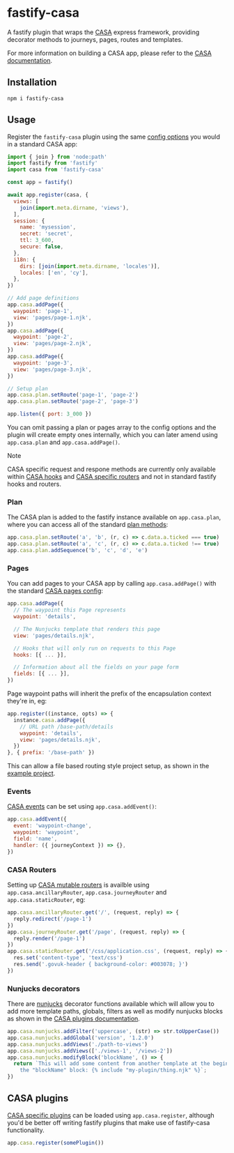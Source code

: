# fastify-casa

A fastify plugin that wraps the [CASA](https://github.com/dwp/govuk-casa) express framework, providing decorator methods to journeys, pages, routes and templates.

For more information on building a CASA app, please refer to the [CASA documentation](https://github.com/dwp/govuk-casa/blob/main/docs/index.md).

## Installation

```
npm i fastify-casa
```

## Usage

Register the `fastify-casa` plugin using the same [config options](https://github.com/dwp/govuk-casa/blob/main/docs/setup.md#options) you would in a standard CASA app:

```javascript
import { join } from 'node:path'
import fastify from 'fastify'
import casa from 'fastify-casa'

const app = fastify()

await app.register(casa, {
  views: [
    join(import.meta.dirname, 'views'),
  ],
  session: {
    name: 'mysession',
    secret: 'secret',
    ttl: 3_600,
    secure: false,
  },
  i18n: {
    dirs: [join(import.meta.dirname, 'locales')],
    locales: ['en', 'cy'],
  },
})

// Add page definitions
app.casa.addPage({
  waypoint: 'page-1',
  view: 'pages/page-1.njk',
})
app.casa.addPage({
  waypoint: 'page-2',
  view: 'pages/page-2.njk',
})
app.casa.addPage({
  waypoint: 'page-3',
  view: 'pages/page-3.njk',
})

// Setup plan
app.casa.plan.setRoute('page-1', 'page-2')
app.casa.plan.setRoute('page-2', 'page-3')

app.listen({ port: 3_000 })
```

You can omit passing a plan or pages array to the config options and the plugin will create empty ones internally, which you can later amend using `app.casa.plan` and `app.casa.addPage()`.

> [!NOTE]
> CASA specific request and respone methods are currently only available within [CASA hooks](https://github.com/dwp/govuk-casa/blob/main/docs/hooks.md) and [CASA specific routers](#casa-routers) and not in standard fastify hooks and routers.

### Plan

The CASA plan is added to the fastify instance available on `app.casa.plan`, where you can access all of the standard [plan methods](https://github.com/dwp/govuk-casa/blob/main/docs/plan.md):

```javascript
app.casa.plan.setRoute('a', 'b', (r, c) => c.data.a.ticked === true)
app.casa.plan.setRoute('a', 'c', (r, c) => c.data.a.ticked !== true)
app.casa.plan.addSequence('b', 'c', 'd', 'e')
```

### Pages

You can add pages to your CASA app by calling `app.casa.addPage()` with the standard [CASA pages config](https://github.com/dwp/govuk-casa/blob/main/docs/pages.md):

```javascript
app.casa.addPage({
  // The waypoint this Page represents
  waypoint: 'details',

  // The Nunjucks template that renders this page
  view: 'pages/details.njk',

  // Hooks that will only run on requests to this Page
  hooks: [{ ... }],

  // Information about all the fields on your page form
  fields: [{ ... }],
})
```

Page waypoint paths will inherit the prefix of the encapsulation context they're in, eg:

```javascript
app.register((instance, opts) => {
  instance.casa.addPage({
    // URL path /base-path/details
    waypoint: 'details',
    view: 'pages/details.njk',
  })
}, { prefix: '/base-path' })
```

This can allow a file based routing style project setup, as shown in the [example project](examples/barebones-fbr).

### Events

[CASA events](https://github.com/dwp/govuk-casa/blob/main/docs/events.md) can be set using `app.casa.addEvent()`:

```javascript
app.casa.addEvent({
  event: 'waypoint-change',
  waypoint: 'waypoint',
  field: 'name',
  handler: ({ journeyContext }) => {},
})
```

### CASA Routers

Setting up [CASA mutable routers](https://github.com/dwp/govuk-casa/blob/main/docs/guides/mutable-routers.md) is availble using `app.casa.ancillaryRouter`, `app.casa.journeyRouter` and `app.casa.staticRouter`, eg:

```javascript
app.casa.ancillaryRouter.get('/', (request, reply) => {
  reply.redirect('/page-1')
})
app.casa.journeyRouter.get('/page', (request, reply) => {
  reply.render('/page-1')
})
app.casa.staticRouter.get('/css/application.css', (request, reply) => {
  res.set('content-type', 'text/css')
  res.send('.govuk-header { background-color: #003078; }')
})
```

### Nunjucks decorators

There are [nunjucks](https://mozilla.github.io/nunjucks/api.html) decorator functions available which will allow you to add more template paths, globals, filters as well as modify nunjucks blocks as shown in the [CASA plugins documentation](https://github.com/dwp/govuk-casa/blob/main/docs/plugins.md#injecting-content-into-templates).

```javascript
app.casa.nunjucks.addFilter('uppercase', (str) => str.toUpperCase())
app.casa.nunjucks.addGlobal('version', '1.2.0')
app.casa.nunjucks.addViews('./path-to-views')
app.casa.nunjucks.addViews(['./views-1', '/views-2'])
app.casa.nunjucks.modifyBlock('blockName', () => {
  return `This will add some content from another template at the beginning of
    the "blockName" block: {% include "my-plugin/thing.njk" %}`;
})
```

## CASA plugins

[CASA specific plugins](https://github.com/dwp/govuk-casa/blob/main/docs/plugins.md) can be loaded using `app.casa.register`, although you'd be better off writing fastify plugins that make use of fastify-casa functionality.

```javascript
app.casa.register(somePlugin())
```

